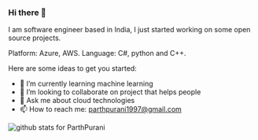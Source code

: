 ### Hi there 👋

I am software engineer based in India, I just started working on some open source projects.

Platform: Azure, AWS.
Language: C#, python and C++.
<!--
**ParthPurani/ParthPurani** is a ✨ _special_ ✨ repository because its `README.md` (this file) appears on your GitHub profile.
--->
Here are some ideas to get you started:

- 🌱 I’m currently learning machine learning 
- 👯 I’m looking to collaborate on project that helps people
- 💬 Ask me about cloud technologies
- 📫 How to reach me: parthpurani1997@gmail.com

<img  src="https://github-readme-stats.vercel.app/api?username=ParthPurani&show_icons=true&icon_color=0366d6&bg_color=ffffff&hide_title=true" alt="github stats for ParthPurani">

